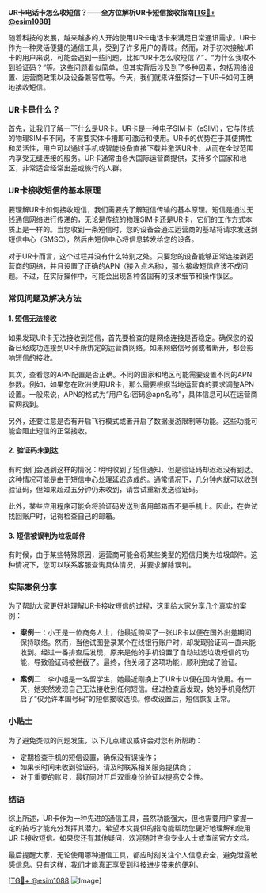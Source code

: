 **UR卡电话卡怎么收短信？——全方位解析UR卡短信接收指南[[TG💪+ @esim1088](https://t.me/s/esim1088)]**

随着科技的发展，越来越多的人开始使用UR卡电话卡来满足日常通讯需求。UR卡作为一种灵活便捷的通信工具，受到了许多用户的青睐。然而，对于初次接触UR卡的用户来说，可能会遇到一些问题，比如“UR卡怎么收短信？”、“为什么我收不到验证码？”等。这些问题看似简单，但其实背后涉及到了多种因素，包括网络设置、运营商政策以及设备兼容性等。今天，我们就来详细探讨一下UR卡如何正确地接收短信。

### UR卡是什么？

首先，让我们了解一下什么是UR卡。UR卡是一种电子SIM卡（eSIM），它与传统的物理SIM卡不同，不需要实体卡槽即可激活和使用。UR卡的优势在于其便携性和灵活性，用户可以通过手机或智能设备直接下载并激活UR卡，从而在全球范围内享受无缝连接的服务。UR卡通常由各大国际运营商提供，支持多个国家和地区，非常适合经常出差或旅行的人群。

### UR卡接收短信的基本原理

要理解UR卡如何接收短信，我们需要先了解短信传输的基本原理。短信是通过无线通信网络进行传递的，无论是传统的物理SIM卡还是UR卡，它们的工作方式本质上是一样的。当您收到一条短信时，您的设备会通过运营商的基站将请求发送到短信中心（SMSC），然后由短信中心将信息转发给您的设备。

对于UR卡而言，这个过程并没有什么特别之处。只要您的设备能够正常连接到运营商的网络，并且设置了正确的APN（接入点名称），那么接收短信应该不成问题。不过，在实际操作中，可能会出现各种各固有的技术细节和操作误区。

### 常见问题及解决方法

#### 1. 短信无法接收

如果发现UR卡无法接收到短信，首先要检查的是网络连接是否稳定。确保您的设备已经成功连接到UR卡所绑定的运营商网络。如果网络信号弱或者断开，都会影响短信的接收。

其次，查看您的APN配置是否正确。不同的国家和地区可能需要设置不同的APN参数。例如，如果您在欧洲使用UR卡，那么需要根据当地运营商的要求调整APN设置。一般来说，APN的格式为“用户名:密码@apn名称”，具体信息可以在运营商官网找到。

另外，还要注意是否有开启飞行模式或者开启了数据漫游限制等功能。这些功能可能会阻止短信的正常接收。

#### 2. 验证码未到达

有时我们会遇到这样的情况：明明收到了短信通知，但是验证码却迟迟没有到达。这种情况可能是由于短信中心处理延迟造成的。通常情况下，几分钟内就可以收到验证码，但如果超过五分钟仍未收到，请尝试重新发送验证码。

此外，某些应用程序可能会将验证码发送到备用邮箱而不是手机上。因此，在尝试找回账户时，记得检查自己的邮箱。

#### 3. 短信被误判为垃圾邮件

有时候，由于某些特殊原因，运营商可能会将某些类型的短信归类为垃圾邮件。这种情况下，您可以联系客服查询具体情况，并要求解除误判。

### 实际案例分享

为了帮助大家更好地理解UR卡接收短信的过程，这里给大家分享几个真实的案例：

- **案例一**：小王是一位商务人士，他最近购买了一张UR卡以便在国外出差期间保持联络。然而，当他试图登录某个在线银行账户时，却发现验证码一直未能收到。经过一番排查后发现，原来是他的手机设置了自动过滤垃圾短信的功能，导致验证码被拦截了。最终，他关闭了这项功能，顺利完成了验证。

- **案例二**：李小姐是一名留学生，她最近刚换上了UR卡以便在国内使用。有一天，她突然发现自己无法接收到任何短信。经过检查后发现，她的手机竟然开启了“仅允许本国号码”的短信接收选项。修改设置后，短信恢复正常。

### 小贴士

为了避免类似的问题发生，以下几点建议或许会对您有所帮助：

- 定期检查手机的短信设置，确保没有误操作；
- 如果长时间未收到验证码，请及时联系相关服务提供商；
- 对于重要的账号，最好同时开启双重身份验证以提高安全性。

### 结语

综上所述，UR卡作为一种先进的通信工具，虽然功能强大，但也需要用户掌握一定的技巧才能充分发挥其潜力。希望本文提供的指南能帮助您更好地理解和使用UR卡接收短信。如果您还有其他疑问，欢迎随时咨询专业人士或查阅官方文档。

最后提醒大家，无论使用哪种通信工具，都应时刻关注个人信息安全，避免泄露敏感信息。只有这样，我们才能真正享受到科技进步带来的便利。

[[TG💪+ @esim1088](https://t.me/s/esim1088) ![Image](https://i.postimg.cc/4NQfJmqS/Snipaste-2025-05-13-00-14-12.png)]